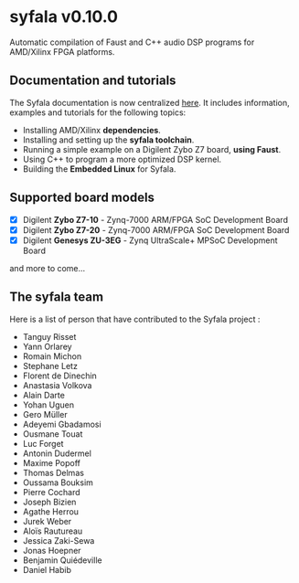 # syfala v0.10.0

Automatic compilation of Faust and C++ audio DSP programs for AMD/Xilinx FPGA platforms.

## Documentation and tutorials

The Syfala documentation is now centralized [here](https://inria-emeraude.github.io/syfala/). It includes information, examples and tutorials for the following topics: 

- Installing AMD/Xilinx **dependencies**.
- Installing and setting up the **syfala toolchain**.
- Running a simple example on a Digilent Zybo Z7 board, **using Faust**.
- Using C++ to program a more optimized DSP kernel.
- Building the **Embedded Linux** for Syfala.

## Supported board models

- [x] Digilent **Zybo Z7-10** - Zynq-7000 ARM/FPGA SoC Development Board
- [x] Digilent **Zybo Z7-20** - Zynq-7000 ARM/FPGA SoC Development Board
- [x] Digilent **Genesys ZU-3EG** - Zynq UltraScale+ MPSoC Development Board

and more to come...

## The syfala team

Here is a list of person that have contributed to the Syfala project :

- Tanguy Risset
- Yann Orlarey 
- Romain Michon
- Stephane Letz
- Florent de Dinechin
- Anastasia Volkova
- Alain Darte
- Yohan Uguen
- Gero Müller
- Adeyemi Gbadamosi
- Ousmane Touat
- Luc Forget
- Antonin Dudermel
- Maxime Popoff
- Thomas Delmas
- Oussama Bouksim
- Pierre Cochard
- Joseph Bizien
- Agathe Herrou
- Jurek Weber
- Aloïs Rautureau
- Jessica Zaki-Sewa
- Jonas Hoepner
- Benjamin Quiédeville
- Daniel Habib

